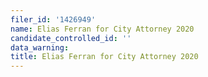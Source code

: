 ```yaml
---
filer_id: '1426949'
name: Elias Ferran for City Attorney 2020
candidate_controlled_id: ''
data_warning: 
title: Elias Ferran for City Attorney 2020
---
```

